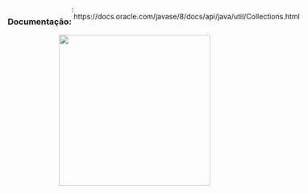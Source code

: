 <div style="display: inline-flex;">
<h3>Documentação:</h3> : <p>https://docs.oracle.com/javase/8/docs/api/java/util/Collections.html</p>
</div>
<div align="center">
  <img src= "https://github.com/GuilhermeVRF/Collections/assets/98266333/701a773d-892d-44b2-8e1f-63211a0423af" widt="auto" height="300px">
</div>
